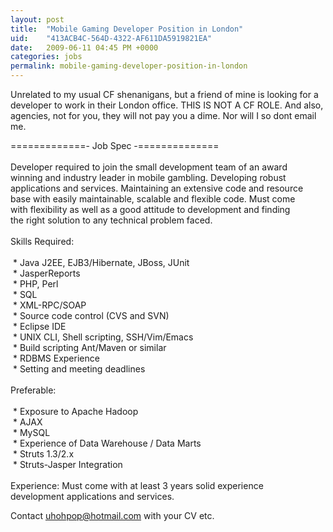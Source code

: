 ```yaml
---
layout: post
title:  "Mobile Gaming Developer Position in London"
uid:	"413ACB4C-564D-4322-AF611DA5919821EA"
date:   2009-06-11 04:45 PM +0000
categories: jobs
permalink: mobile-gaming-developer-position-in-london
---
```

<p>Unrelated to my usual CF shenanigans, but a friend of mine is looking for a developer to work in their London office. THIS IS NOT A CF ROLE. And also, agencies, not for you, they will not pay you a dime. Nor will I so dont email me.</p>
<p>=============- Job Spec -==============<br /><br />Developer required to join the small development team of an award<br />winning and industry leader in mobile gambling. Developing robust<br />applications and services. Maintaining an extensive code and resource<br />base with easily maintainable, scalable and flexible code. Must come<br />with flexibility as well as a good attitude to development and finding<br />the right solution to any technical problem faced.<br /><br />Skills Required:<br /><br /> * Java J2EE, EJB3/Hibernate, JBoss, JUnit<br /> * JasperReports<br /> * PHP, Perl<br /> * SQL<br /> * XML-RPC/SOAP<br /> * Source code control (CVS and SVN)<br /> * Eclipse IDE<br /> * UNIX CLI, Shell scripting, SSH/Vim/Emacs<br /> * Build scripting Ant/Maven or similar<br /> * RDBMS Experience<br /> * Setting and meeting deadlines<br /><br />Preferable:<br /><br /> * Exposure to Apache Hadoop<br /> * AJAX<br /> * MySQL<br /> * Experience of Data Warehouse / Data Marts<br /> * Struts 1.3/2.x<br /> * Struts-Jasper Integration<br /><br />Experience: Must come with at least 3 years solid experience<br />development applications and services.</p>
<p>Contact <a href="mailto:uhohpop@hotmail.com">uhohpop@hotmail.com</a> with your CV etc.</p>